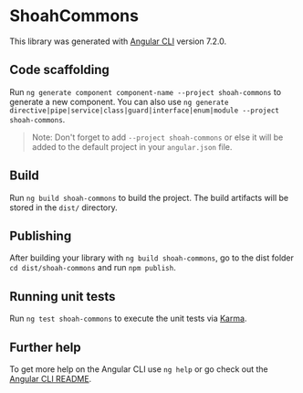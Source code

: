 # ShoahCommons

This library was generated with [Angular CLI](https://github.com/angular/angular-cli) version 7.2.0.

## Code scaffolding

Run `ng generate component component-name --project shoah-commons` to generate a new component. You can also use `ng generate directive|pipe|service|class|guard|interface|enum|module --project shoah-commons`.
> Note: Don't forget to add `--project shoah-commons` or else it will be added to the default project in your `angular.json` file. 

## Build

Run `ng build shoah-commons` to build the project. The build artifacts will be stored in the `dist/` directory.

## Publishing

After building your library with `ng build shoah-commons`, go to the dist folder `cd dist/shoah-commons` and run `npm publish`.

## Running unit tests

Run `ng test shoah-commons` to execute the unit tests via [Karma](https://karma-runner.github.io).

## Further help

To get more help on the Angular CLI use `ng help` or go check out the [Angular CLI README](https://github.com/angular/angular-cli/blob/master/README.md).
